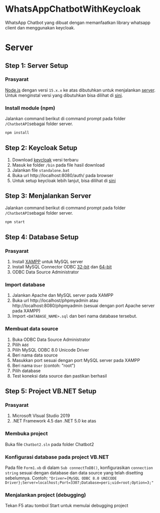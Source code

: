 # WhatsAppChatbotWithKeycloak
WhatsApp Chatbot yang dibuat dengan memanfaatkan library whatsapp client dan menggunakan keycloak.

# Server

## Step 1: Server Setup

### Prasyarat
[Node.js](https://nodejs.org/) dengan versi `15.x.x` ke atas dibutuhkan untuk menjalankan [server](#server). Untuk menginstal versi yang dibutuhkan bisa dilihat di [sini](https://nodejs.org/en/download/).

### Install module (npm)
Jalankan command berikut di command prompt pada folder `/ChatbotAPI`sebagai folder server.

```cmd
npm install
```

## Step 2: Keycloak Setup
1. Download [keycloak](https://github.com/keycloak/keycloak/releases) versi terbaru
2. Masuk ke folder `/bin` pada file hasil download
3. Jalankan file `standalone.bat`
4. Buka url http://localhost:8080/auth/ pada browser
5. Untuk setup keycloak lebih lanjut, bisa dilihat di [sini](https://medium.com/devops-dudes/securing-node-js-express-rest-apis-with-keycloak-a4946083be51)


## Step 3: Menjalankan Server
Jalankan command berikut di command prompt pada folder `/ChatbotAPI`sebagai folder server.

```cmd
npm start
```


## Step 4: Database Setup
### Prasyarat
1. Install [XAMPP](https://www.apachefriends.org/index.html) untuk MySQL server
2. Install MySQL Connector ODBC [32-bit](https://dev.mysql.com/downloads/connector/odbc/) dan [64-bit](https://dev.mysql.com/downloads/connector/odbc/)
3. ODBC Data Source Administrator

### Import database
1. Jalankan Apache dan MySQL server pada XAMPP 
2. Buka url http://localhost/phpmyadmin atau http://localhost:8080/phpmyadmin (sesuai dengan port Apache server pada XAMPP)
3. Import `<DATABASE_NAME>.sql` dan beri nama database tersebut.

### Membuat data source
1. Buka ODBC Data Source Administrator
2. Pilih `Add`
3. Pilih MySQL ODBC 8.0 Unicode Driver
4. Beri nama data source
5. Masukkan port sesuai dengan port MySQL server pada XAMPP
6. Beri nama `User` (contoh: "root")
7. Pilih database
8. Test koneksi data source dan pastikan berhasil


## Step 5: Project VB.NET Setup
### Prasyarat
1. Microsoft VIsual Studio 2019
2. .NET Framework 4.5 dan .NET 5.0 ke atas

### Membuka project
Buka file `Chatbot2.sln` pada folder Chatbot2

### Konfigurasi database pada project VB.NET
Pada file `Form1.vb` di dalam `Sub connectToDB()`, konfigurasikan `connection string` sesuai dengan database dan data source yang telah disetting sebelumnya.
Contoh:
`"Driver={MySQL ODBC 8.0 UNICODE Driver};Server=localhost;Port=3307;Database=peri;uid=root;Option=3;"`

### Menjalankan project (debugging)
Tekan F5 atau tombol Start untuk memulai debugging project

